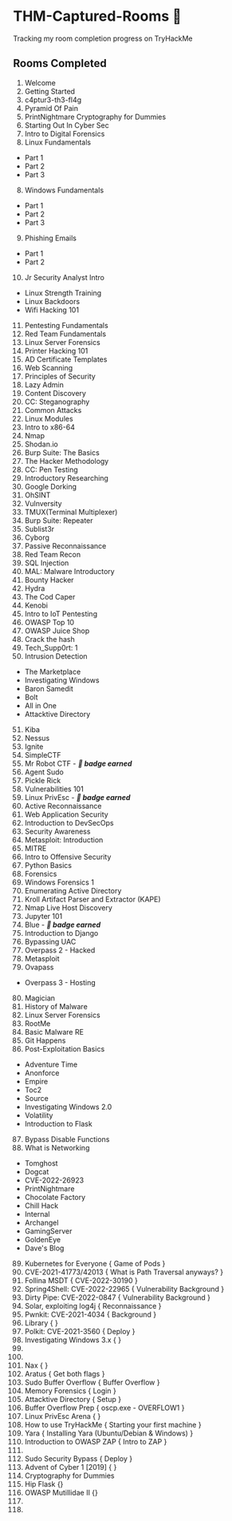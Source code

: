 # THM-Captured-Rooms 🚩
Tracking my room completion progress on TryHackMe 


## Rooms Completed 

1. Welcome 
2. Getting Started
2. c4ptur3-th3-fl4g
3. Pyramid Of Pain
4. PrintNightmare
Cryptography for Dummies
5. Starting Out In Cyber Sec
6. Intro to Digital Forensics
7. Linux Fundamentals 
- Part 1
- Part 2
- Part 3

8. Windows Fundamentals 
- Part 1
- Part 2
- Part 3

9. Phishing Emails 
- Part 1
- Part 2 

10. Jr Security Analyst Intro
- Linux Strength Training
- Linux Backdoors
- Wifi Hacking 101
11. Pentesting Fundamentals
12. Red Team Fundamentals
13. Linux Server Forensics
14. Printer Hacking 101
15. AD Certificate Templates
16. Web Scanning
17. Principles of Security
18. Lazy Admin
19. Content Discovery
20. CC: Steganography
21. Common Attacks 
22. Linux Modules
23. Intro to x86-64
24. Nmap
25. Shodan.io
26. Burp Suite: The Basics
27. The Hacker Methodology
28. CC: Pen Testing
29. Introductory Researching
30. Google Dorking
31. OhSINT
32. Vulnversity
33. TMUX(Terminal Multiplexer)
34. Burp Suite: Repeater
35. Sublist3r
36. Cyborg
37. Passive Reconnaissance
38. Red Team Recon
39. SQL Injection
40. MAL: Malware Introductory
41. Bounty Hacker
42. Hydra
43. The Cod Caper
44. Kenobi
45. Intro to IoT Pentesting
46. OWASP Top 10
47. OWASP Juice Shop
48. Crack the hash
49. Tech_Supp0rt: 1
50. Intrusion Detection
- The Marketplace
- Investigating Windows
- Baron Samedit
- Bolt
- All in One
- Attacktive Directory
51. Kiba
52. Nessus
53. Ignite 
54. SimpleCTF
55. Mr Robot CTF - **_📛 badge earned_**
56. Agent Sudo
57. Pickle Rick 
58. Vulnerabilities 101
59. Linux PrivEsc - **_📛 badge earned_**
60. Active Reconnaissance
61. Web Application Security
62. Introduction to DevSecOps
63. Security Awareness 
64. Metasploit: Introduction
65. MITRE
66. Intro to Offensive Security
67. Python Basics
68. Forensics
69. Windows Forensics 1 
70. Enumerating Active Directory
71. Kroll Artifact Parser and Extractor (KAPE)
72. Nmap Live Host Discovery 
73. Jupyter 101 
74. Blue - **_📛 badge earned_**
75. Introduction to Django 
76. Bypassing UAC 
77. Overpass 2 - Hacked
78. Metasploit
79. Ovapass
   - Overpass 3 - Hosting
80. Magician
81. History of Malware
82. Linux Server Forensics
83. RootMe
84. Basic Malware RE 
85. Git Happens
86. Post-Exploitation Basics
- Adventure Time
- Anonforce
- Empire
- Toc2
- Source
- Investigating Windows 2.0
- Volatility
- Introduction to Flask
87. Bypass Disable Functions 
88. What is Networking
- Tomghost
- Dogcat
- CVE-2022-26923 
- PrintNightmare
- Chocolate Factory
- Chill Hack
- Internal
- Archangel
- GamingServer
- GoldenEye
- Dave's Blog
89. Kubernetes for Everyone { Game of Pods }
90. CVE-2021-41773/42013 { What is Path Traversal anyways? }
91. Follina MSDT { CVE-2022-30190 }
92. Spring4Shell: CVE-2022-22965 { Vulnerability Background }
93. Dirty Pipe: CVE-2022-0847 { Vulnerability Background }
94. Solar, exploiting log4j { Reconnaissance }
95. Pwnkit: CVE-2021-4034 { Background }
96. Library { }
97. Polkit: CVE-2021-3560 { Deploy }
98. Investigating Windows 3.x { }
99. 
100. 
101. Nax {  }
102. Aratus { Get both flags }
103. Sudo Buffer Overflow { Buffer Overflow }
104. Memory Forensics { Login }
105. Attacktive Directory { Setup }
106. Buffer Overflow Prep { oscp.exe - OVERFLOW1 }
107. Linux PrivEsc Arena { }
108. How to use TryHackMe { Starting your first machine }
109. Yara {  Installing Yara (Ubuntu/Debian & Windows) }
110. Introduction to OWASP ZAP { Intro to ZAP }
111. 
112. Sudo Security Bypass { Deploy }
113. Advent of Cyber 1 [2019] { }
114. Cryptography for Dummies
115. Hip Flask {}
116. OWASP Mutillidae II {}
117. 
118. 

 


